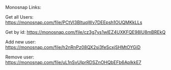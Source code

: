 Monosnap Links:

Get all Users:
https://monosnap.com/file/PCtVl3BltuqWv7DEEpsh1OUQMKkLLs

Get by id:
https://monosnap.com/file/cz3g7ys1wlEZ4UXKFQE98lU8mBREkQ

Add new user:
https://monosnap.com/file/h2nRnPz08QX2si3feScxjSHMtOYGiD

Remove user:
https://monosnap.com/file/uL1nSvUIprRDSZnOHQbEFb6AplkkE7